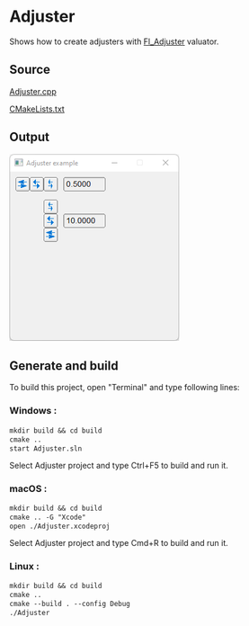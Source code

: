 # Adjuster

Shows how to create adjusters with [Fl_Adjuster](https://www.fltk.org/doc-1.3/classFl__Adjuster.html) valuator.

## Source

[Adjuster.cpp](Adjuster.cpp)

[CMakeLists.txt](CMakeLists.txt)

## Output

![output](../../../docs/Pictures/Examples/Adjuster.png)

## Generate and build

To build this project, open "Terminal" and type following lines:

### Windows :

``` shell
mkdir build && cd build
cmake .. 
start Adjuster.sln
```

Select Adjuster project and type Ctrl+F5 to build and run it.

### macOS :

``` shell
mkdir build && cd build
cmake .. -G "Xcode"
open ./Adjuster.xcodeproj
```

Select Adjuster project and type Cmd+R to build and run it.

### Linux :

``` shell
mkdir build && cd build
cmake .. 
cmake --build . --config Debug
./Adjuster
```
